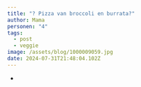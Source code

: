 ```yaml
---
title: "? Pizza van broccoli en burrata?"
author: Mama
personen: "4"
tags:
  - post
  - veggie
image: /assets/blog/1000009059.jpg
date: 2024-07-31T21:48:04.102Z
---
```

- 